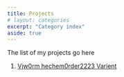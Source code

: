 ```yaml
---
title: Projects
# layout: categories
excerpt: "Category index"
aside: true
---
```



The list of my projects go here 

1. [Vjw0rm hechem0rder2223 Varient](/_myprojects/Vjw0rm_hechem0rder2223_Varient.md)



